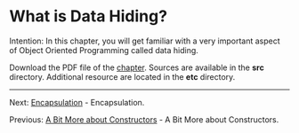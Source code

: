 # What is Data Hiding?

Intention: In this chapter, you will get familiar with a very important aspect of Object Oriented Programming called 
data hiding.

Download the PDF file of the [chapter](chapter_8.pdf). Sources are available in the <b>src</b> directory. 
Additional resource are located in the <b>etc</b> directory.

<hr>

Next: [Encapsulation](chapter_9.md "Encapsulation") - Encapsulation.

Previous: [A Bit More about Constructors](chapter_7.md "A Bit More about Constructors") - A Bit More about Constructors.